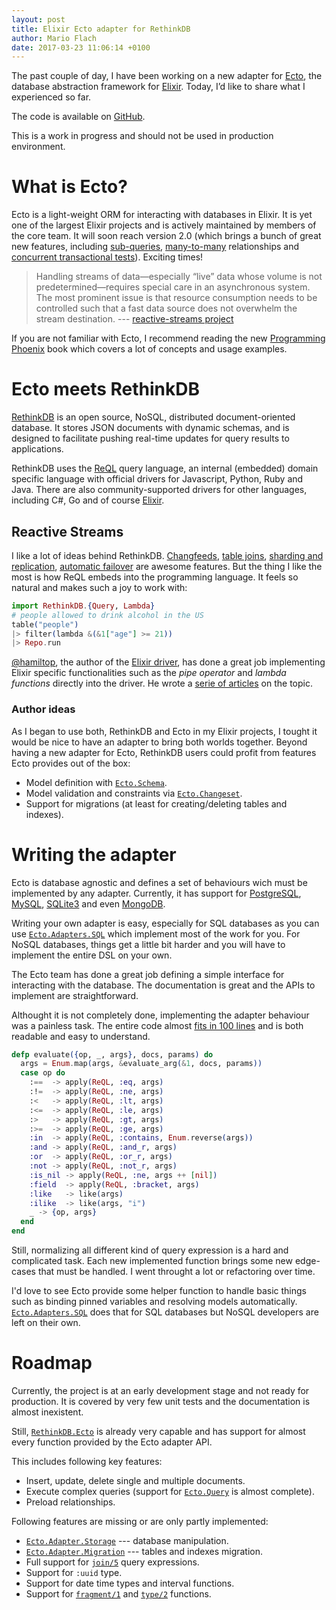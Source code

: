 ```yaml
---
layout: post
title: Elixir Ecto adapter for RethinkDB
author: Mario Flach
date: 2017-03-23 11:06:14 +0100
---
```


The past couple of day, I have been working on a new adapter for [Ecto][], the database abstraction framework for [Elixir][]. Today, I’d like to share what I experienced so far.

The code is available on [GitHub][RethinkDB.Ecto].

This is a work in progress and should not be used in production environment.


# What is Ecto?

Ecto is a light-weight ORM for interacting with databases in Elixir. It is yet one of the largest Elixir projects and is actively maintained by members of the core team. It will soon reach version 2.0 (which brings a bunch of great new features, including [sub-queries](https://github.com/elixir-lang/ecto/pull/1231), [many-to-many](https://github.com/elixir-lang/ecto/pull/1177) relationships and [concurrent transactional tests](https://github.com/elixir-lang/ecto/pull/1198)). Exciting times!

> Handling streams of data—especially “live” data whose volume is not predetermined—requires special care in an asynchronous system. The most prominent issue is that resource consumption needs to be controlled such that a fast data source does not overwhelm the stream destination.
>  --- [reactive-streams project](http://www.reactive-streams.org)

If you are not familiar with Ecto, I recommend reading the new [Programming Phoenix](https://pragprog.com/book/phoenix/programming-phoenix) book which covers a lot of concepts and usage examples.

# Ecto meets RethinkDB

[RethinkDB][] is an open source, NoSQL, distributed document-oriented database. It stores JSON documents with dynamic schemas, and is designed to facilitate pushing real-time updates for query results to applications.

RethinkDB uses the [ReQL](https://www.rethinkdb.com/api/) query language, an internal (embedded) domain specific language with official drivers for Javascript, Python, Ruby and Java. There are also community-supported drivers for other languages, including C#, Go and of course [Elixir](https://github.com/hamiltop/rethinkdb-elixir).

## Reactive Streams

I like a lot of ideas behind RethinkDB. [Changfeeds](https://www.rethinkdb.com/docs/changefeeds), [table joins](https://www.rethinkdb.com/docs/table-joins/), [sharding and replication](https://www.rethinkdb.com/docs/sharding-and-replication/), [automatic failover](https://www.rethinkdb.com/docs/failover/) are awesome features. But the thing I like the most is how ReQL embeds into the programming language. It feels so natural and makes such a joy to work with:

```elixir
import RethinkDB.{Query, Lambda}
# people allowed to drink alcohol in the US
table("people")
|> filter(lambda &(&1["age"] >= 21))
|> Repo.run
```

[@hamiltop](https://github.com/hamiltop), the author of the [Elixir driver](https://github.com/hamiltop/rethinkdb-elixir), has done a great job implementing Elixir specific functionalities such as the *pipe operator* and *lambda functions* directly into the driver. He wrote a [serie of articles](http://undiscoveredfeatures.com) on the topic.

### Author ideas

As I began to use both, RethinkDB and Ecto in my Elixir projects, I tought it would be nice to have an adapter to bring both worlds together. Beyond having a new adapter for Ecto, RethinkDB users could profit from features Ecto provides out of the box:

* Model definition with [`Ecto.Schema`](http://hexdocs.pm/ecto/Ecto.Schema.html).
* Model validation and constraints via [`Ecto.Changeset`](http://hexdocs.pm/ecto/Ecto.Changeset.html).
* Support for migrations (at least for creating/deleting tables and indexes).

# Writing the adapter

Ecto is database agnostic and defines a set of behaviours wich must be implemented by any adapter. Currently, it has support for [PostgreSQL][], [MySQL][], [SQLite3][] and even [MongoDB][].

Writing your own adapter is easy, especially for SQL databases as you can use [`Ecto.Adapters.SQL`](http://hexdocs.pm/ecto/Ecto.Adapters.SQL.html) which implement most of the work for you. For NoSQL databases, things get a little bit harder and you will have to implement the entire DSL on your own.

The Ecto team has done a great job defining a simple interface for interacting with the database. The documentation is great and the APIs to implement are straightforward.

Althought it is not completely done, implementing the adapter behaviour was a painless task. The entire code almost [fits in 100 lines](https://github.com/almightycouch/rethinkdb_ecto/blob/master/lib/rethinkdb_ecto.ex) and is both readable and easy to understand.

```elixir
defp evaluate({op, _, args}, docs, params) do
  args = Enum.map(args, &evaluate_arg(&1, docs, params))
  case op do
    :==  -> apply(ReQL, :eq, args)
    :!=  -> apply(ReQL, :ne, args)
    :<   -> apply(ReQL, :lt, args)
    :<=  -> apply(ReQL, :le, args)
    :>   -> apply(ReQL, :gt, args)
    :>=  -> apply(ReQL, :ge, args)
    :in  -> apply(ReQL, :contains, Enum.reverse(args))
    :and -> apply(ReQL, :and_r, args)
    :or  -> apply(ReQL, :or_r, args)
    :not -> apply(ReQL, :not_r, args)
    :is_nil -> apply(ReQL, :ne, args ++ [nil])
    :field  -> apply(ReQL, :bracket, args)
    :like   -> like(args)
    :ilike  -> like(args, "i")
    _ -> {op, args}
  end
end
```

Still, normalizing all different kind of query expression is a hard and complicated task. Each new implemented function brings some new edge-cases that must be handled. I went throught a lot or refactoring over time.

I'd love to see Ecto provide some helper function to handle basic things such as binding pinned variables and resolving models automatically. [`Ecto.Adapters.SQL`](http://hexdocs.pm/ecto/Ecto.Adapters.SQL.html) does that for SQL databases but NoSQL developers are left on their own.

# Roadmap

Currently, the project is at an early development stage and not ready for production. It is covered by very few unit tests and the documentation is almost inexistent.

Still, [`RethinkDB.Ecto`][RethinkDB.Ecto] is already very capable and has support for almost every function provided by the Ecto adapter API.

This includes following key features:

* Insert, update, delete single and multiple documents.
* Execute complex queries (support for [`Ecto.Query`](http://hexdocs.pm/ecto/Ecto.Query.html) is almost complete).
* Preload relationships.

Following features are missing or are only partly implemented:

* [`Ecto.Adapter.Storage`](http://hexdocs.pm/ecto/Ecto.Adapter.Storage.html) --- database manipulation.
* [`Ecto.Adapter.Migration`](http://hexdocs.pm/ecto/Ecto.Adapter.Migration.html) --- tables and indexes migration.
* Full support for [`join/5`](http://hexdocs.pm/ecto/Ecto.Query.html#join/5) query expressions.
* Support for `:uuid` type.
* Support for date time types and interval functions.
* Support for [`fragment/1`](http://hexdocs.pm/ecto/Ecto.Query.API.html#fragment/1) and [`type/2`](http://hexdocs.pm/ecto/Ecto.Query.API.html#type/2) functions.

[Elixir]: http://elixir-lang.org
[Ecto]: http://hexdocs.pm/ecto/Ecto.html
[PostgreSQL]: https://github.com/ericmj/postgrex
[MySQL]: https://github.com/xerions/mariaex
[SQLite3]: https://github.com/jazzyb/sqlite_ecto
[MongoDB]: https://github.com/michalmuskala/mongodb_ecto
[RethinkDB]: https://www.rethinkdb.com/
[RethinkDB.Ecto]: https://github.com/almightycouch/rethinkdb_ecto

